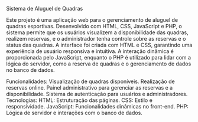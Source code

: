 Sistema de Aluguel de Quadras

Este projeto é uma aplicação web para o gerenciamento de aluguel de quadras esportivas. Desenvolvido com HTML, CSS, JavaScript e PHP, o sistema permite que os usuários visualizem a disponibilidade das quadras, realizem reservas, e o administrador tenha controle sobre as reservas e o status das quadras. A interface foi criada com HTML e CSS, garantindo uma experiência de usuário responsiva e intuitiva. A interação dinâmica é proporcionada pelo JavaScript, enquanto o PHP é utilizado para lidar com a lógica do servidor, como a reserva de quadras e o gerenciamento de dados no banco de dados.

Funcionalidades:
Visualização de quadras disponíveis.
Realização de reservas online.
Painel administrativo para gerenciar as reservas e a disponibilidade.
Sistema de autenticação para usuários e administradores.
Tecnologias:
HTML: Estruturação das páginas.
CSS: Estilo e responsividade.
JavaScript: Funcionalidades dinâmicas no front-end.
PHP: Lógica de servidor e interações com o banco de dados.
